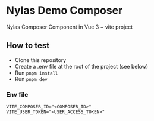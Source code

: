 # Nylas Demo Composer

Nylas Composer Component in Vue 3 + vite project

## How to test

* Clone this repository
* Create a .env file at the root of the project (see below)
* Run `pnpm install`
* Run `pnpm dev`

### Env file

```
VITE_COMPOSER_ID="<COMPOSER_ID>"
VITE_USER_TOKEN="<USER_ACCESS_TOKEN>"
```
